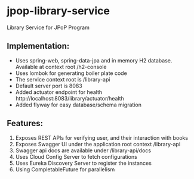 # jpop-library-service

Library Service for JPoP Program

## Implementation:

- Uses spring-web, spring-data-jpa and in memory H2 database. Available at context root /h2-console
- Uses lombok for generating boiler plate code
- The service context root is /library-api
- Default server port is 8083
- Added actuator endpoint for health http://localhost:8083/library/actuator/health
- Added flyway for easy database/schema migration

## Features:

1. Exposes REST APIs for verifying user, and their interaction with books
2. Exposes Swagger UI under the application root context /library-api
3. Swagger api docs are available under /library-api/docs
4. Uses Cloud Config Server to fetch configurations
5. Uses Eureka Discovery Server to register the instances
6. Using CompletableFuture for parallelism
